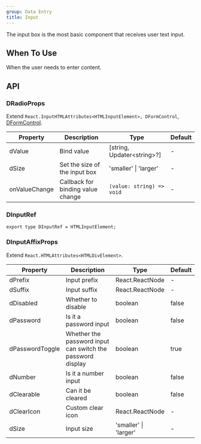 ```yaml
---
group: Data Entry
title: Input
---
```


The input box is the most basic component that receives user text input.

## When To Use

When the user needs to enter content.

## API

### DRadioProps

Extend `React.InputHTMLAttributes<HTMLInputElement>, DFormControl`, [DFormControl](/components/Form#DFormControl).

<!-- prettier-ignore-start -->
| Property | Description | Type | Default | 
| --- | --- | --- | --- | 
| dValue | Bind value | [string, Updater\<string\>?] | - |
| dSize | Set the size of the input box | 'smaller' \| 'larger' | - |
| onValueChange | Callback for binding value change | `(value: string) => void` | - |
<!-- prettier-ignore-end -->

### DInputRef

```tsx
export type DInputRef = HTMLInputElement;
```

### DInputAffixProps

Extend `React.HTMLAttributes<HTMLDivElement>`.

<!-- prettier-ignore-start -->
| Property | Description | Type | Default | 
| --- | --- | --- | --- | 
| dPrefix | Input prefix | React.ReactNode | - |
| dSuffix | Input suffix | React.ReactNode | - |
| dDisabled | Whether to disable | boolean | false |
| dPassword | Is it a password input | boolean | false |
| dPasswordToggle | Whether the password input can switch the password display | boolean | true |
| dNumber | Is it a number input | boolean | false |
| dClearable | Can it be cleared | boolean | false |
| dClearIcon | Custom clear icon | React.ReactNode | - |
| dSize | Input size | 'smaller' \| 'larger' | - |
<!-- prettier-ignore-end -->
